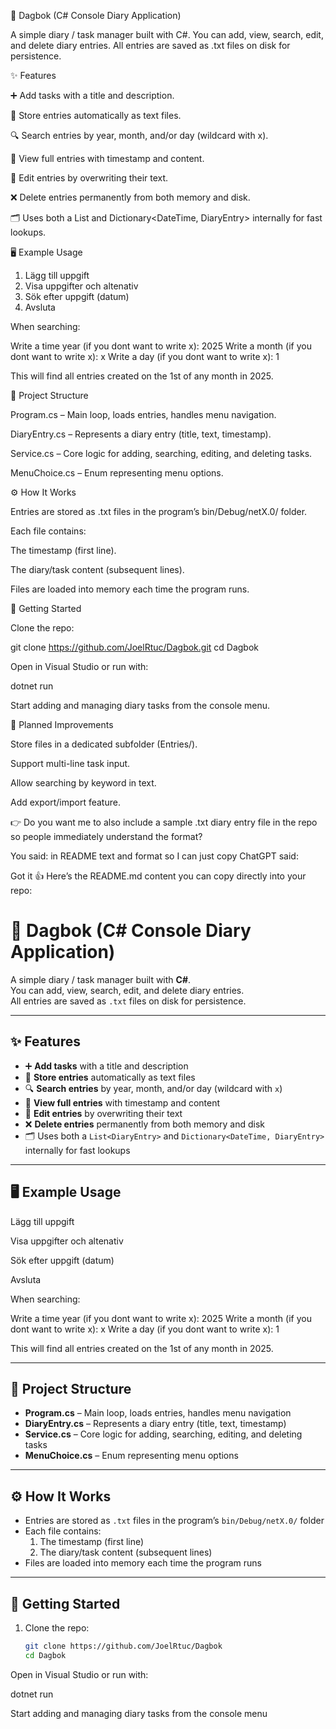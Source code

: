 📖 Dagbok (C# Console Diary Application)

A simple diary / task manager built with C#.
You can add, view, search, edit, and delete diary entries.
All entries are saved as .txt files on disk for persistence.

✨ Features

➕ Add tasks with a title and description.

📂 Store entries automatically as text files.

🔍 Search entries by year, month, and/or day (wildcard with x).

👀 View full entries with timestamp and content.

📝 Edit entries by overwriting their text.

❌ Delete entries permanently from both memory and disk.

🗂 Uses both a List<DiaryEntry> and Dictionary<DateTime, DiaryEntry> internally for fast lookups.

🖥 Example Usage
1. Lägg till uppgift
2. Visa uppgifter och altenativ
3. Sök efter uppgift (datum)
4. Avsluta


When searching:

Write a time year (if you dont want to write x): 2025
Write a month (if you dont want to write x): x
Write a day (if you dont want to write x): 1


This will find all entries created on the 1st of any month in 2025.

📂 Project Structure

Program.cs – Main loop, loads entries, handles menu navigation.

DiaryEntry.cs – Represents a diary entry (title, text, timestamp).

Service.cs – Core logic for adding, searching, editing, and deleting tasks.

MenuChoice.cs – Enum representing menu options.

⚙️ How It Works

Entries are stored as .txt files in the program’s bin/Debug/netX.0/ folder.

Each file contains:

The timestamp (first line).

The diary/task content (subsequent lines).

Files are loaded into memory each time the program runs.

🚀 Getting Started

Clone the repo:

git clone https://github.com/JoelRtuc/Dagbok.git
cd Dagbok


Open in Visual Studio or run with:

dotnet run


Start adding and managing diary tasks from the console menu.

📌 Planned Improvements

 Store files in a dedicated subfolder (Entries/).

 Support multi-line task input.

 Allow searching by keyword in text.

 Add export/import feature.

👉 Do you want me to also include a sample .txt diary entry file in the repo so people immediately understand the format?

You said:
in README text and format so I can just copy
ChatGPT said:

Got it 👍 Here’s the README.md content you can copy directly into your repo:

# 📖 Dagbok (C# Console Diary Application)

A simple diary / task manager built with **C#**.  
You can add, view, search, edit, and delete diary entries.  
All entries are saved as `.txt` files on disk for persistence.

---

## ✨ Features
- ➕ **Add tasks** with a title and description  
- 📂 **Store entries** automatically as text files  
- 🔍 **Search entries** by year, month, and/or day (wildcard with `x`)  
- 👀 **View full entries** with timestamp and content  
- 📝 **Edit entries** by overwriting their text  
- ❌ **Delete entries** permanently from both memory and disk  
- 🗂 Uses both a `List<DiaryEntry>` and `Dictionary<DateTime, DiaryEntry>` internally for fast lookups  

---

## 🖥 Example Usage


Lägg till uppgift

Visa uppgifter och altenativ

Sök efter uppgift (datum)

Avsluta


When searching:


Write a time year (if you dont want to write x): 2025
Write a month (if you dont want to write x): x
Write a day (if you dont want to write x): 1

This will find all entries created on the 1st of any month in 2025.

---

## 📂 Project Structure
- **Program.cs** – Main loop, loads entries, handles menu navigation  
- **DiaryEntry.cs** – Represents a diary entry (title, text, timestamp)  
- **Service.cs** – Core logic for adding, searching, editing, and deleting tasks  
- **MenuChoice.cs** – Enum representing menu options  

---

## ⚙️ How It Works
- Entries are stored as `.txt` files in the program’s `bin/Debug/netX.0/` folder  
- Each file contains:  
  1. The timestamp (first line)  
  2. The diary/task content (subsequent lines)  
- Files are loaded into memory each time the program runs  

---

## 🚀 Getting Started
1. Clone the repo:
   ```bash
   git clone https://github.com/JoelRtuc/Dagbok
   cd Dagbok


Open in Visual Studio or run with:

dotnet run


Start adding and managing diary tasks from the console menu
